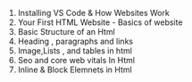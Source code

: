 1) Installing VS Code & How Websites Work
2) Your First HTML Website - Basics of website
3) Basic Structure of an Html
4) Heading , paragraphs and links
5) Image,Lists , and tables in html
6) Seo and core web vitals In Html
7) Inline & Block Elemnets in Html
